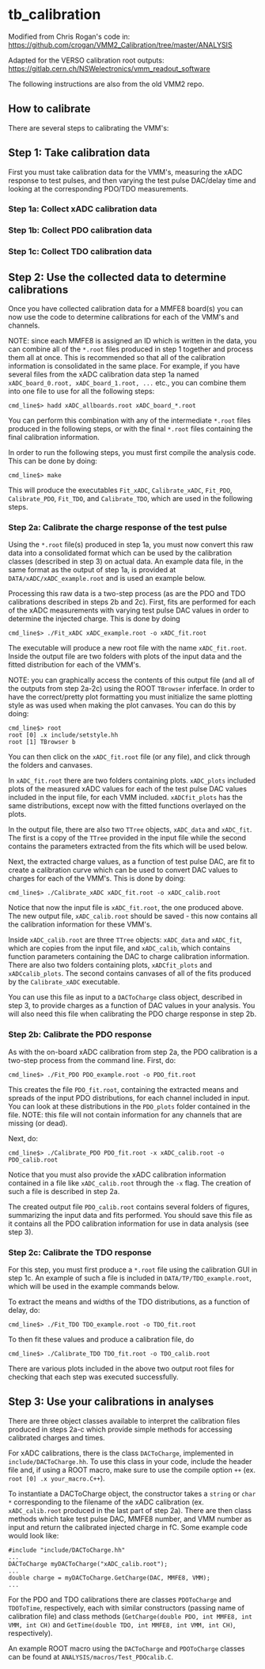 # tb_calibration

Modified from Chris Rogan's code in:
https://github.com/crogan/VMM2_Calibration/tree/master/ANALYSIS

Adapted for the VERSO calibration root outputs:
https://gitlab.cern.ch/NSWelectronics/vmm_readout_software

The following instructions are also from the old VMM2 repo.

## How to calibrate ##

There are several steps to calibrating the VMM's:

## Step 1: Take calibration data

First you must take calibration data for the VMM's, measuring the xADC
response to test pulses, and then varying the test pulse DAC/delay
time and looking at the corresponding PDO/TDO measurements. 

### Step 1a: Collect xADC calibration data

### Step 1b: Collect PDO calibration data

### Step 1c: Collect TDO calibration data

## Step 2: Use the collected data to determine calibrations

Once you have collected calibration data for a MMFE8 board(s) you can
now use the code to determine calibrations for each of the VMM's and channels.

NOTE: since each MMFE8 is assigned
an ID which is written in the data, you can combine all of the
`*.root` files produced in step 1 together and process them all at
once. This is recommended so that all of the calibration information
is consolidated in the same place. For example, if you have several
files from the xADC calibration data step 1a named `xADC_board_0.root,
xADC_board_1.root, ...` etc., you can combine them into one file to
use for all the following steps:

	cmd_line$> hadd xADC_allboards.root xADC_board_*.root

You can perform this combination with any of the intermediate `*.root`
files produced in the following steps, or with the final `*.root`
files containing the final calibration information.

In order to run the following steps, you must first compile the
analysis code. This can be done by doing:

	cmd_line$> make

This will produce the executables `Fit_xADC`, `Calibrate_xADC`,
`Fit_PDO`, `Calibrate_PDO`, `Fit_TDO`, and `Calibrate_TDO`, which
are used in the following steps.

### Step 2a: Calibrate the charge response of the test pulse

Using the `*.root` file(s) produced in step 1a, you must now convert
this raw data into a consolidated format which can be used by the
calibration classes (described in step 3) on actual data. An example
data file, in the same format as the output of step 1a, is provided at
`DATA/xADC/xADC_example.root` and is used an example below.

Processing this raw data is a two-step process (as are the PDO and TDO
calibrations described in steps 2b and 2c). First, fits are performed
for each of the xADC measurements with varying test pulse DAC values
in order to determine the injected charge. This is done by doing

	cmd_line$> ./Fit_xADC xADC_example.root -o xADC_fit.root

The executable will produce a new root file with the name
`xADC_fit.root`. Inside the output file are two folders with plots of
the input data and the fitted distribution for each of the
VMM's.

NOTE: you can graphically access the contents of this output
file (and all of the outputs from step 2a-2c) using the ROOT
`TBrowser` inferface. In order to have the correct/pretty plot
formatting you must initialize the same plotting style as was used
when making the plot canvases. You can do this by doing:

	cmd_line$> root
	root [0] .x include/setstyle.hh
	root [1] TBrowser b

You can then click on the `xADC_fit.root` file (or any file), and
click through the folders and canvases.

In `xADC_fit.root` there are two folders containing plots. `xADC_plots`
included plots of the measured xADC values for each of the test pulse
DAC values included in the input file, for each VMM
included. `xADCfit_plots` has the same distributions, except now with
the fitted functions overlayed on the plots.

In the output file, there are also two `TTree` objects, `xADC_data`
and `xADC_fit`. The first is a copy of the `TTree` provided in the
input file while the second contains the parameters extracted from the
fits which will be used below.

Next, the extracted charge values, as a function of test pulse DAC,
are fit to create a calibration curve which can be used to convert DAC values
to charges for each of the VMM's. This is done by doing:

	cmd_line$> ./Calibrate_xADC xADC_fit.root -o xADC_calib.root

Notice that now the input file is `xADC_fit.root`, the one produced
above. The new output file, `xADC_calib.root` should be saved - this
now contains all the calibration information for these VMM's.

Inside `xADC_calib.root` are three `TTree` objects: `xADC_data`
and `xADC_fit`, which are copies from the input file, and
`xADC_calib`, which contains function parameters containing the DAC to
charge calibration information. There are also two folders containing
plots, `xADCfit_plots` and `xADCcalib_plots`. The second contains
canvases of all of the fits produced by the `Calibrate_xADC`
executable.

You can use this file as input to a `DACToCharge` class object,
described in step 3, to provide charges as a function of DAC values in
your analysis. You will also need this file when calibrating the PDO
charge response in step 2b.

### Step 2b: Calibrate the PDO response

As with the on-board xADC calibration from step 2a, the PDO
calibration is a two-step process from the command line. 
First, do:

	cmd_line$> ./Fit_PDO PDO_example.root -o PDO_fit.root

This creates the file `PDO_fit.root`, containing the extracted means
and spreads of the input PDO distributions, for each channel included
in input. You can look at these distributions in the `PDO_plots`
folder contained in the file. NOTE: this file will not contain
information for any channels that are missing (or dead).

Next, do:

	cmd_line$> ./Calibrate_PDO PDO_fit.root -x xADC_calib.root -o
    PDO_calib.root

Notice that you must also provide the xADC calibration information
contained in a file like `xADC_calib.root` through the `-x` flag. The
creation of such a file is described in step 2a.

The created output file `PDO_calib.root` contains several folders of
figures, summarizing the input data and fits performed. You should
save this file as it contains all the PDO calibration information for
use in data analysis (see step 3). 

### Step 2c: Calibrate the TDO response

For this step, you must first produce a `*.root` file using the
calibration GUI in step 1c. An example of such a file is included in
`DATA/TP/TDO_example.root`, which will be used in the example commands
below. 

To extract the means and widths of the TDO distributions, as a
function of delay, do:

	cmd_line$> ./Fit_TDO TDO_example.root -o TDO_fit.root

To then fit these values and produce a calibration file, do

	cmd_line$> ./Calibrate_TDO TDO_fit.root -o TDO_calib.root

There are various plots included in the above two output root files
for checking that each step was executed successfully.

## Step 3: Use your calibrations in analyses

There are three object classes available to interpret the calibration
files produced in steps 2a-c which provide simple methods for
accessing calibrated charges and times.

For xADC calibrations, there is the class `DACToCharge`, implemented
in `include/DACToCharge.hh`. To use this class in your code, include
the header file and, if using a ROOT macro, make sure to use the
compile option `++` (ex. `root [0] .x your_macro.C++`).

To instantiate a DACToCharge object, the constructor takes a `string`
or `char *` corresponding to the filename of the xADC calibration
(ex. `xADC_calib.root` produced in the last part of step 2a). There
are then class methods which take test pulse DAC, MMFE8 number, and
VMM number as input and return the calibrated injected charge in
fC. Some example code would look like:

	#include "include/DACToCharge.hh"
	...
	DACToCharge myDACToCharge("xADC_calib.root");
	...
	double charge = myDACToCharge.GetCharge(DAC, MMFE8, VMM);
	...

For the PDO and TDO calibrations there are classes `PDOToCharge` and
`TDOToTime`, respectively, each with similar constructors (passing
name of calibration file) and class methods (`GetCharge(double PDO,
int MMFE8, int VMM, int CH)` and `GetTime(double TDO,
int MMFE8, int VMM, int CH)`, respectively).

An example ROOT macro using the `DACToCharge` and `PDOToCharge`
classes can be found at `ANALYSIS/macros/Test_PDOcalib.C`.
